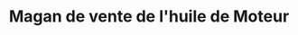 ---
title: "Magan de vente de l'huile de Moteur"
url: /macenta/magan-de-vente-de-lhuile-de-moteur/
shop: Autowerkstatt
---